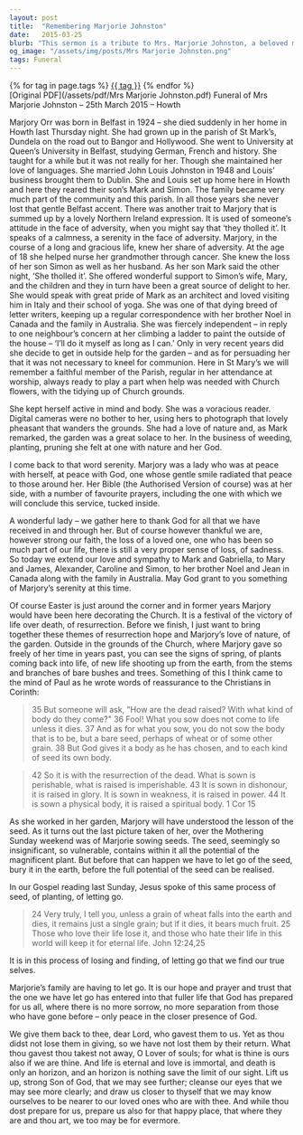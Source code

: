 ```yaml
---
layout: post
title:  "Remembering Marjorie Johnston"
date:   2015-03-25
blurb: "This sermon is a tribute to Mrs. Marjorie Johnston, a beloved member of the Howth parish community. It reflects on her life, her love for languages, her resilience in the face of adversity, and her deep connection with nature. The sermon also draws parallels between Marjorie's love for gardening and the themes of resurrection and renewal, offering comfort and hope to the bereaved."
og_image: "/assets/img/posts/Mrs Marjorie Johnston.png"
tags: Funeral
---    
```

<div class="tag-pills">
    {% for tag in page.tags %}
    <a href="{{ site.baseurl }}/tag/{{ tag | slugify }}" class="tag-pill">{{ tag }}</a>
    {% endfor %}
</div>
[Original PDF](/assets/pdf/Mrs Marjorie Johnston.pdf)
Funeral of Mrs Marjorie Johnston – 25th March 2015 – Howth

Marjory Orr was born in Belfast in 1924 – she died suddenly in her home in Howth last Thursday night. She had grown up in the parish of St Mark’s, Dundela on the road out to Bangor and Hollywood. She went to University at Queen’s University in Belfast, studying German, French and history. She taught for a while but it was not really for her. Though she maintained her love of languages. She married John Louis Johnston in 1948 and Louis’ business brought them to Dublin. She and Louis set up home here in Howth and here they reared their son’s Mark and Simon. The family became very much part of the community and this parish. In all those years she never lost that gentle Belfast accent. There was another trait to Marjory that is summed up by a lovely Northern Ireland expression. It is used of someone’s attitude in the face of adversity, when you might say that ‘they tholled it’. It speaks of a calmness, a serenity in the face of adversity. Marjory, in the course of a long and gracious life, knew her share of adversity. At the age of 18 she helped nurse her grandmother through cancer. She knew the loss of her son Simon as well as her husband. As her son Mark said the other night, ‘She tholled it’. She offered wonderful support to Simon’s wife, Mary, and the children and they in turn have been a great source of delight to her. She would speak with great pride of Mark as an architect and loved visiting him in Italy and their school of yoga. She was one of that dying breed of letter writers, keeping up a regular correspondence with her brother Noel in Canada and the family in Australia. She was fiercely independent – in reply to one neighbour’s concern at her climbing a ladder to paint the outside of the house – ‘I’ll do it myself as long as I can.’ Only in very recent years did she decide to get in outside help for the garden – and as for persuading her that it was not necessary to kneel for communion. Here in St Mary’s we will remember a faithful member of the Parish, regular in her attendance at worship, always ready to play a part when help was needed with Church flowers, with the tidying up of Church grounds.

She kept herself active in mind and body. She was a voracious reader. Digital cameras were no bother to her, using hers to photograph that lovely pheasant that wanders the grounds. She had a love of nature and, as Mark remarked, the garden was a great solace to her. In the business of weeding, planting, pruning she felt at one with nature and her God.

I come back to that word serenity. Marjory was a lady who was at peace with herself, at peace with God, one whose gentle smile radiated that peace to those around her. Her Bible (the Authorised Version of course) was at her side, with a number of favourite prayers, including the one with which we will conclude this service, tucked inside.

A wonderful lady – we gather here to thank God for all that we have received in and through her. But of course however thankful we are, however strong our faith, the loss of a loved one, one who has been so much part of our life, there is still a very proper sense of loss, of sadness. So today we extend our love and sympathy to Mark and Gabriella, to Mary and James, Alexander, Caroline and Simon, to her brother Noel and Jean in Canada along with the family in Australia. May God grant to you something of Marjory’s serenity at this time.

Of course Easter is just around the corner and in former years Marjory would have been here decorating the Church. It is a festival of the victory of life over death, of resurrection. Before we finish, I just want to bring together these themes of resurrection hope and Marjory’s love of nature, of the garden. Outside in the grounds of the Church, where Marjory gave so freely of her time in years past, you can see the signs of spring, of plants coming back into life, of new life shooting up from the earth, from the stems and branches of bare bushes and trees. Something of this I think came to the mind of Paul as he wrote words of reassurance to the Christians in Corinth:

> 35 But someone will ask, "How are the dead raised? With what kind of body do they come?" 36 Fool! What you sow does not come to life unless it dies. 37 And as for what you sow, you do not sow the body that is to be, but a bare seed, perhaps of wheat or of some other grain. 38 But God gives it a body as he has chosen, and to each kind of seed its own body.

> 42 So it is with the resurrection of the dead. What is sown is perishable, what is raised is imperishable. 43 It is sown in dishonour, it is raised in glory. It is sown in weakness, it is raised in power. 44 It is sown a physical body, it is raised a spiritual body. 1 Cor 15

As she worked in her garden, Marjory will have understood the lesson of the seed. As it turns out the last picture taken of her, over the Mothering Sunday weekend was of Marjorie sowing seeds. The seed, seemingly so insignificant, so vulnerable, contains within it all the potential of the magnificent plant. But before that can happen we have to let go of the seed, bury it in the earth, before the full potential of the seed can be realised.

In our Gospel reading last Sunday, Jesus spoke of this same process of seed, of planting, of letting go.

> 24 Very truly, I tell you, unless a grain of wheat falls into the earth and dies, it remains just a single grain; but if it dies, it bears much fruit. 25 Those who love their life lose it, and those who hate their life in this world will keep it for eternal life. John 12:24,25

It is in this process of losing and finding, of letting go that we find our true selves.

Marjorie’s family are having to let go. It is our hope and prayer and trust that the one we have let go has entered into that fuller life that God has prepared for us all, where there is no more sorrow, no more separation from those who have gone before – only peace in the closer presence of God.

We give them back to thee, dear Lord, who gavest them to us. Yet as thou didst not lose them in giving, so we have not lost them by their return. What thou gavest thou takest not away, O Lover of souls; for what is thine is ours also if we are thine. And life is eternal and love is immortal, and death is only an horizon, and an horizon is nothing save the limit of our sight. Lift us up, strong Son of God, that we may see further; cleanse our eyes that we may see more clearly; and draw us closer to thyself that we may know ourselves to be nearer to our loved ones who are with thee. And while thou dost prepare for us, prepare us also for that happy place, that where they are and thou art, we too may be for evermore.
